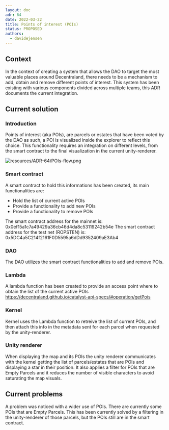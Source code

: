 ```yaml
---
layout: doc
adr: 64
date: 2022-03-22
title: Points of interest (POIs)
status: PROPOSED
authors:
  - davidejensen
---
```


## Context

In the context of creating a system that allows the DAO to target the most valuable places around Decentraland, there needs to be a mechanism to add, obtain and remove different points of interest.
This system has been existing with various components divided across multiple teams, this ADR documents the current integration.

## Current solution

### Introduction

Points of interest (aka POIs), are parcels or estates that have been voted by the DAO as such, a POI is visualized inside the explorer to reflect this choice.
This functionality requires an integration on different levels, from the smart contract to the final visualization in the current unity-renderer.

![resources/ADR-64/POIs-flow.png](resources/ADR-64/POIs-flow.png)

### Smart contract

A smart contract to hold this informations has been created, its main functionalities are:

- Hold the list of current active POIs
- Provide a functionality to add new POIs
- Provide a functionality to remove POIs

The smart contract address for the mainnet is: 0x0ef15a1c7a49429a36cb46d4da8c53119242b54e
The smart contract address for the test net (ROPSTEN) is: 0x5DC4a5C214f2161F0D5595a6dDd9352409aE3Ab4

### DAO

The DAO utilizes the smart contract functionalities to add and remove POIs.

### Lambda

A lambda function has been created to provide an access point where to obtain the list of the current active POIs https://decentraland.github.io/catalyst-api-specs/#operation/getPois

### Kernel

Kernel uses the Lambda function to retreive the list of current POIs, and then attach this info in the metadata sent for each parcel when requested by the unity-renderer.

### Unity renderer

When displaying the map and its POIs the unity renderer communicates with the kernel getting the list of parcels/estates that are POIs and displaying a star in their position. It also applies a filter for POIs that are Empty Parcels and it reduces the number of visible characters to avoid saturating the map visuals.

## Current problems

A problem was noticed with a wider use of POIs. There are currently some POIs that are Empty Parcels. This has been currently solved by a filtering in the unity-renderer of those parcels, but the POIs still are in the smart contract.

